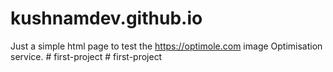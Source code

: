 ﻿# kushnamdev.github.io
Just a simple html page to test the https://optimole.com image Optimisation service.
#   f i r s t - p r o j e c t  
 #   f i r s t - p r o j e c t  
 